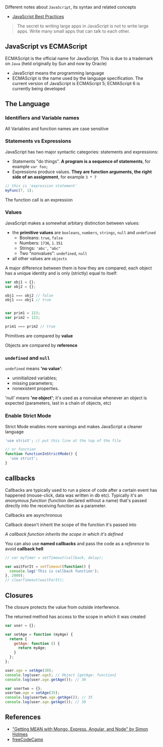 Different notes about `JavaScript`, its syntax and related concepts

- [JavaScript Best Practices](javaScript-best-practices.md)

> The secret to writing large apps in JavaScript is not to write large apps. Write many small apps that can talk to each other.

## JavaScript vs ECMAScript

ECMAScript is the official name for JavaScript. This is due to a trademark on `Java` (held originally by Sun and now by Oracle)

- JavaScript means the programming language
- ECMAScript is the name used by the language specification. The current version of JavaScript is ECMAScript 5; ECMAScript 6 is currently being developed

## The Language

### Identifiers and Variable names
All Variables and function names are case sensitive

### Statements vs Expressions

JavaScript has two major syntactic categories: statements and expressions:
- Statements "do things". **A program is a sequence of statements**, for example `var foo;`
- Expressions produce values. **They are function arguments, the right side of an assignment**, for example `3 * 7`

```js
// this is 'expression statement'
myFunc(7, 1);
```
The function call is an expression

### Values

JavaScript makes a somewhat arbitary distinction between values:
- the **primitive values** are `booleans`, `numbers`, `strings`, `null` and `undefined`
  - Booleans: `true`, `false`
  - Numbers: `1736`, `1.351`
  - Strings: `'abc'`, `"abc"`
  - Two "nonvalues": `undefined`, `null`
- all other values are `objects`

A major difference between them is how they are compared; each object has a unique identity and is only (strictly) equal to itself:
```js
var obj1 = {};
var obj2 = {};

obj1 === obj2 // false
obj1 === obj1 // true


var prim1 = 123;
var prim2 = 123;

prim1 === prim2 // true
```

Primitives are compared by **value**

Objects are compared by **reference**

### `undefined` and `null`

`undefined` means **'no value'**:
- uninitialized variables;
- missing parameters;
- nonexistent properties.

'null' means **'no object'**; it's used as a nonvalue whenever an object is expected (parameters, last in a chain of objects, etc)

### Enable Strict Mode
Strict Mode enables more warnings and makes JavaScript a cleaner language
```js
'use strict'; // put this line at the top of the file

// or function
function functionInStrictMode() {
  'use strict';
}
```

## callbacks
Callbacks are typically used to run a piece of code after a certain event has happened (mouse-click, data was written in db etc).
Typically it's an *anonymous function* (function declared without a name) that's passed directly into the receiving function as a parameter.

Callbacks are asynchronous

Callback doesn't inherit the scope of the function it's passed into

*A callback function inherits the scope in which it's defined*

You can also use **named callbacks** and pass the code as a *reference* to avoid **callback hell**

```js
// var myTimer = setTimeout(callback, delay);

var waitForIt = setTimeout(function() {
  console.log('This is callback function');
}, 2000);
// clearTimeout(waitForIt);
```

## Closures

The closure protects the value from outside interference.

The returned method has access to the scope in which it was created

```js
var user = {};

var setAge = function (myAge) {
  return {
    getAge: function () {
      return myAge;
    }
  };
};

user.age = setAge(30);
console.log(user.age); // Object {getAge: function}
console.log(user.age.getAge()); // 30

var usertwo = {};
usertwo.age = setAge(35);
console.log(usertwo.age.getAge()); // 35
console.log(user.age.getAge()); // 30
```


## References
- ["Getting MEAN with Mongo, Express, Angular, and Node" by Simon Holmes ][1]
- [freeCodeCamp][2]

[1]: https://www.manning.com/books/getting-mean-with-mongo-express-angular-and-node
[2]: http://freecodecamp.com/
